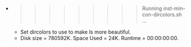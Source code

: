 * >>>>>>>>> Running inst-min-con-dircolors.sh ...
  * Set dircolors to use  to make ls more beautiful.
  * Disk size = 780592K. Space Used = 24K. Runtime = 00:00:00:00.
